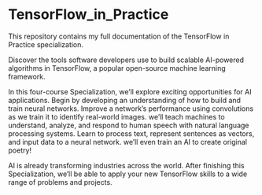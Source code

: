 # TensorFlow_in_Practice
This repository contains my full documentation of the TensorFlow in Practice specialization.

Discover the tools software developers use to build scalable AI-powered algorithms in TensorFlow, a popular open-source machine learning framework.

In this four-course Specialization, we’ll explore exciting opportunities for AI applications. Begin by developing an understanding of how to build and train neural networks. Improve a network’s performance using convolutions as we train it to identify real-world images. we’ll teach machines to understand, analyze, and respond to human speech with natural language processing systems. Learn to process text, represent sentences as vectors, and input data to a neural network. we’ll even train an AI to create original poetry!

AI is already transforming industries across the world. After finishing this Specialization, we’ll be able to apply your new TensorFlow skills to a wide range of problems and projects.
